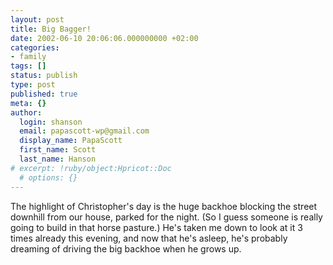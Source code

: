 ```yaml
---
layout: post
title: Big Bagger!
date: 2002-06-10 20:06:06.000000000 +02:00
categories:
- family
tags: []
status: publish
type: post
published: true
meta: {}
author:
  login: shanson
  email: papascott-wp@gmail.com
  display_name: PapaScott
  first_name: Scott
  last_name: Hanson
# excerpt: !ruby/object:Hpricot::Doc
  # options: {}
---
```

<p>The highlight of Christopher's day is  the huge backhoe blocking the street downhill from our house, parked for the night. (So I guess someone is really going to build in that horse pasture.) He's taken me down to look at it 3 times already this evening, and now that he's asleep, he's probably dreaming of driving the big backhoe when he grows up.</p>
